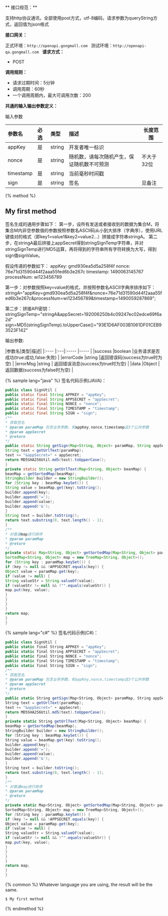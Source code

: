 ** 接口规范：**

支持http协议通讯，全部使用post方式，utf-8编码，请求参数为queryString方式，返回值为json格式


**接口网关：**

正式环境：`http://openapi.gongmall.com `
测试环境：`http://openapi-qa.gongmall.com `
**请求方式：**
- POST

**调用规则：**
- 请求过期时间：5分钟
- 调用周期：60秒
- 一个调用周期内，最大可调用次数：200

**共通的输入输出参数定义：**

输入参数

|参数名|必选|类型|描述|长度范围|
|:---- |:---|:----- |:----- |----- |
|appKey |是 |string |开发者唯一标识 ||
|nonce |是 |string | 随机数，请每次随机产生，保证随机数不可预测 |不大于32位|
|timestamp |是 |string | 当前毫秒时间戳| |
|sign |是 |string | 签名 |见备注|

{% method %}
## My first method

签名生成的通用步骤如下：
第一步，设所有发送或者接收到的数据为集合M，将集合M内非空参数值的参数按照参数名ASCII码从小到大排序（字典序），使用URL键值对的格式（即key1=value1&key2=value2…）拼接成字符串stringA。
第二步，在stringA最后拼接上appSecret得到stringSignTemp字符串，并对stringSignTemp进行MD5运算，再将得到的字符串所有字符转换为大写，得到sign值signValue。

假设传递的参数如下：
appKey: gmd930ea5d5a258f4f
nonce: 76e71d31590d44f2aaa55fed6b3e267c
timestamp: 1490063145767
processNum: wi123456789

第一步：对参数按照key=value的格式，并按照参数名ASCII字典序排序如下：
stringA="appKey=gmd930ea5d5a258f4f&nonce=76e71d31590d44f2aaa55fed6b3e267c&processNum=wi123456789&timestamp=1490059287869";

第二步：拼接API密钥：
stringSignTemp="stringA&appSecret=192006250b4c09247ec02edce69f6a2d"
sign=MD5(stringSignTemp).toUpperCase()="93E1D6AF003B1061DF01CEB93523F142"


输出参数:

|参数名|类型|描述|
|:---- |:---|:----- |----- |
|success |boolean |业务请求是否成功(true:成功,false:失败) |
|errorCode |string |返回错误码(success为true时为空) |
|errorMsg |string | 返回错误消息(success为true时为空) |
|data |Object | 返回数据(success为false时为空) |

{% sample lang="java" %}
签名代码示例(JAVA)：

```java
public class SignUtil {
public static final String APPKEY = "appKey";
public static final String APPSECRET = "appSecret";
public static final String NONCE = "nonce";
public static final String TIMESTAMP = "timestamp";
public static final String SIGN = "sign";
/**
* 获取签名
* @param paramMap 包含业务参数，和appKey,nonce,timestamp这3个公共参数
* @param appSecret
* @return
*/
public static String getSign(Map<String, Object> paramMap, String appSecret) {
String text = getUrlText(paramMap);
text += "&appSecret=" + appSecret;
return MD5SHA256Util.md5(text).toUpperCase();
}
private static String getUrlText(Map<String, Object> beanMap) {
beanMap = getSortedMap(beanMap);
StringBuilder builder = new StringBuilder();
for (String key : beanMap.keySet()) {
String value = beanMap.get(key).toString();
builder.append(key);
builder.append('=');
builder.append(value);
builder.append('&');
}
String text = builder.toString();
return text.substring(0, text.length() - 1);
}
/**
* 对普通map进行排序
* @param paramMap
* @return
*/
private static Map<String, Object> getSortedMap(Map<String, Object> paramMap) {
SortedMap<String, Object> map = new TreeMap<String, Object>();
for (String key : paramMap.keySet()) {
if (key != null && !APPSECRET.equals(key)) {
Object value = paramMap.get(key);
if (value != null) {
String valueStr = String.valueOf(value);
if (valueStr != null && !"".equals(valueStr)) {
map.put(key, value);
}
}
}
}
return map;
}
}
```

{% sample lang="c#" %}
签名代码示例(C#)：

```c#
public class SignUtil {
public static final String APPKEY = "appKey";
public static final String APPSECRET = "appSecret";
public static final String NONCE = "nonce";
public static final String TIMESTAMP = "timestamp";
public static final String SIGN = "sign";
/**
* 获取签名
* @param paramMap 包含业务参数，和appKey,nonce,timestamp这3个公共参数
* @param appSecret
* @return
*/
public static String getSign(Map<String, Object> paramMap, String appSecret) {
String text = getUrlText(paramMap);
text += "&appSecret=" + appSecret;
return MD5SHA256Util.md5(text).toUpperCase();
}
private static String getUrlText(Map<String, Object> beanMap) {
beanMap = getSortedMap(beanMap);
StringBuilder builder = new StringBuilder();
for (String key : beanMap.keySet()) {
String value = beanMap.get(key).toString();
builder.append(key);
builder.append('=');
builder.append(value);
builder.append('&');
}
String text = builder.toString();
return text.substring(0, text.length() - 1);
}
/**
* 对普通map进行排序
* @param paramMap
* @return
*/
private static Map<String, Object> getSortedMap(Map<String, Object> paramMap) {
SortedMap<String, Object> map = new TreeMap<String, Object>();
for (String key : paramMap.keySet()) {
if (key != null && !APPSECRET.equals(key)) {
Object value = paramMap.get(key);
if (value != null) {
String valueStr = String.valueOf(value);
if (valueStr != null && !"".equals(valueStr)) {
map.put(key, value);
}
}
}
}
return map;
}
}
```

{% common %}
Whatever language you are using, the result will be the same.

```bash
$ My first method
```
{% endmethod %}
